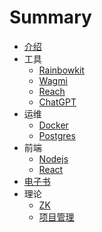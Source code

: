 # Summary

* [介绍](README.md)
* 工具
  * [Rainbowkit](Tools/Rainbowkit.md)
  * [Wagmi](Tools/wagmi.md)
  * [Reach](Tools/Reach.md)
  * [ChatGPT](Tools/ChatGPT.md)
* 运维
  * [Docker](DevOps/Docker.md)
  * [Postgres](DevOps/Postgres.md)
* 前端
  * [Nodejs](Frontend/Nodejs.md)
  * [React](Frontend/React.md)
* [电子书](Books/README.md)
* 理论
  * [ZK](Theory/ZK.md)
  * [项目管理](Theory/PM.md)
